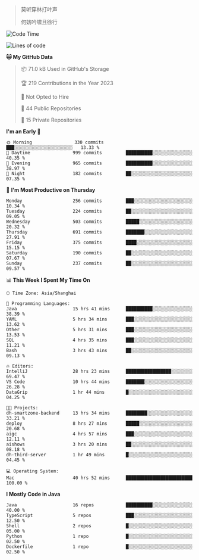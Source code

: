 > 莫听穿林打叶声
> 
> 何妨吟啸且徐行

<!-- ![Github Stats](https://github-readme-stats.vercel.app/api?username=catch6&count_private=true&show_icons=true&theme=gruvbox) -->

<!-- ![Top Langs](https://github-readme-stats.vercel.app/api/top-langs/?username=catch6&layout=compact) -->

<!--START_SECTION:waka-->
![Code Time](http://img.shields.io/badge/Code%20Time-452%20hrs%2033%20mins-blue)

![Lines of code](https://img.shields.io/badge/From%20Hello%20World%20I%27ve%20Written-9.3%20million%20lines%20of%20code-blue)

**🐱 My GitHub Data** 

> 📦 71.0 kB Used in GitHub's Storage 
 > 
> 🏆 219 Contributions in the Year 2023
 > 
> 🚫 Not Opted to Hire
 > 
> 📜 44 Public Repositories 
 > 
> 🔑 15 Private Repositories 
 > 
**I'm an Early 🐤** 

```text
🌞 Morning                330 commits         ███░░░░░░░░░░░░░░░░░░░░░░   13.33 % 
🌆 Daytime                999 commits         ██████████░░░░░░░░░░░░░░░   40.35 % 
🌃 Evening                965 commits         ██████████░░░░░░░░░░░░░░░   38.97 % 
🌙 Night                  182 commits         ██░░░░░░░░░░░░░░░░░░░░░░░   07.35 % 
```
📅 **I'm Most Productive on Thursday** 

```text
Monday                   256 commits         ███░░░░░░░░░░░░░░░░░░░░░░   10.34 % 
Tuesday                  224 commits         ██░░░░░░░░░░░░░░░░░░░░░░░   09.05 % 
Wednesday                503 commits         █████░░░░░░░░░░░░░░░░░░░░   20.32 % 
Thursday                 691 commits         ███████░░░░░░░░░░░░░░░░░░   27.91 % 
Friday                   375 commits         ████░░░░░░░░░░░░░░░░░░░░░   15.15 % 
Saturday                 190 commits         ██░░░░░░░░░░░░░░░░░░░░░░░   07.67 % 
Sunday                   237 commits         ██░░░░░░░░░░░░░░░░░░░░░░░   09.57 % 
```


📊 **This Week I Spent My Time On** 

```text
🕑︎ Time Zone: Asia/Shanghai

💬 Programming Languages: 
Java                     15 hrs 41 mins      ██████████░░░░░░░░░░░░░░░   38.39 % 
YAML                     5 hrs 34 mins       ███░░░░░░░░░░░░░░░░░░░░░░   13.62 % 
Other                    5 hrs 31 mins       ███░░░░░░░░░░░░░░░░░░░░░░   13.53 % 
SQL                      4 hrs 35 mins       ███░░░░░░░░░░░░░░░░░░░░░░   11.21 % 
Bash                     3 hrs 43 mins       ██░░░░░░░░░░░░░░░░░░░░░░░   09.13 % 

🔥 Editors: 
IntelliJ                 28 hrs 23 mins      █████████████████░░░░░░░░   69.47 % 
VS Code                  10 hrs 44 mins      ███████░░░░░░░░░░░░░░░░░░   26.28 % 
DataGrip                 1 hr 44 mins        █░░░░░░░░░░░░░░░░░░░░░░░░   04.25 % 

🐱‍💻 Projects: 
dh-smartzone-backend     13 hrs 34 mins      ████████░░░░░░░░░░░░░░░░░   33.21 % 
deploy                   8 hrs 27 mins       █████░░░░░░░░░░░░░░░░░░░░   20.68 % 
aigc                     4 hrs 57 mins       ███░░░░░░░░░░░░░░░░░░░░░░   12.11 % 
aishows                  3 hrs 20 mins       ██░░░░░░░░░░░░░░░░░░░░░░░   08.18 % 
dh-third-server          1 hr 49 mins        █░░░░░░░░░░░░░░░░░░░░░░░░   04.45 % 

💻 Operating System: 
Mac                      40 hrs 52 mins      █████████████████████████   100.00 % 
```

**I Mostly Code in Java** 

```text
Java                     16 repos            ██████████░░░░░░░░░░░░░░░   40.00 % 
TypeScript               5 repos             ███░░░░░░░░░░░░░░░░░░░░░░   12.50 % 
Shell                    2 repos             █░░░░░░░░░░░░░░░░░░░░░░░░   05.00 % 
Python                   1 repo              █░░░░░░░░░░░░░░░░░░░░░░░░   02.50 % 
Dockerfile               1 repo              █░░░░░░░░░░░░░░░░░░░░░░░░   02.50 % 
```




<!--END_SECTION:waka-->
